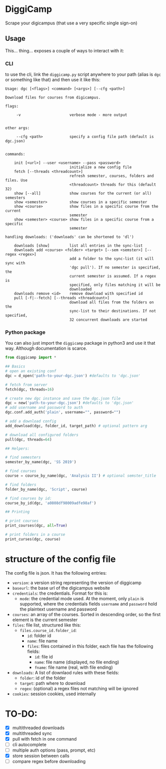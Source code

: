 # DiggiCamp

Scrape your digicampus (that use a very specific single sign-on)


## Usage

This... thing... exposes a couple of ways to interact with it:

### CLI
to use the cli, link the `diggicamp.py` script anywhere to your path (alias is `dgc` or something like that) and then use it like this:

```
Usage: dgc [<flags>] <command> [<args>] [--cfg <path>]

Download files for courses from digicampus.

flags:

     -v                      verbose mode - more output


other args:

     --cfg <path>            specify a config file path (default is dgc.json)


commands:

    init [<url>] --user <username> --pass <password>
                             initialize a new config file
    fetch [--threads <threadcount>]
                             refresh semester, courses, folders and files. Use
                             <threadcount> threads for this (default 32)
    show [--all]             show courses for the current (or all) semesters
    show <semester>          show courses in a specific semester
    show <course>            show files in a specific course from the current
                             semester
    show <semester> <course> show files in a specific course from a specific
                             semester

handling downloads: ('downloads' can be shortened to 'dl')

    downloads [show]         list all entries in the sync-list
    downloads add <course> <folder> <target> [--sem <semster>] [--regex <regex>]
                             add a folder to the sync-list (it will sync with
                             'dgc pull'). If no semester is specified, the
                             current semester is assumed. If a regex is
                             specified, only files matching it will be
                             downloaded
    downloads remove <id>    remove download with specified id
    pull [-f|--fetch] [--threads <threadcount>]
                             download all files from the folders on the
                             sync-list to their destinations. If not specified,
                             32 concurrent downloads are started
```

### Python package

You can also just import the `diggicamp` package in python3 and use it that way. Although documentation is scarce.

```python
from diggicamp import *

## Basics
# open an existing conf
dgc = d_open('path-to-your-dgc.json') #defaults to 'dgc.json'

# fetch from server
fetch(dgc, threads=16)

# create new dgc instance and save the dgc.json file
dgc = new('path-to-your-dgc.json') #defaults to 'dgc.json'
# add username and password to auth
dgc.conf.add_auth('plain', username="", password="")

# add a download config
add_download(dgc, folder_id, target_path) # optional pattern arg

# download all configured folders
pull(dgc, threads=64)

## Helpers:

# find semesters
semester_by_name(dgc, 'SS 2019')

# find courses 
course = course_by_name(dgc, 'Analysis II') # optional semster_title

# find folders
folder_by_name(dgc, 'Script', course)

# find courses by id:
course_by_id(dgc, 'a0808df98009adfe98af')

## Printing

# print courses
print_courses(dgc, all=True)

# print folders in a course
print_curses(dgc, course)
```

# structure of the config file
The config file is json. It has the following entries:
* `version`: a version string representing the version of diggicamp
* `baseurl`: the base url of the digicampus website
* `credentials`: the credentials. Format for this is:
  * `mode`: the credential mode used. At the moment, only `plain` is supported, where the credentials fields `username` and `password` hold the plaintext username and password
* `courses`: an array of the courses. Sorted in descending order, so the first element is the current semester
* `files`: file list, structured like this: 
  * `files.course_id.folder_id`:
    * `id`: folder id 
    * `name`: file name
    * `files`: files contained in this folder, each file has the following fields:
      * `id`: file id
      * `name`: file name (displayed, no file ending)
      * `fname`: file name (real, with file ending)
* `downloads`: A list of downlaod rules with these fields:
  * `folder`: id of the folder
  * `target`: path where to download
  * `regex`: (optional) a regex files not matching will be ignored
* `cookies`: session cookies, used internally

# TO-DO:

* [X] multithreaded downloads
* [X] multithreaded sync
* [X] pull with fetch in one command
* [ ] cli autocomplete
* [ ] multiple auth options (pass, prompt, etc)
* [X] store session between calls
* [ ] compare regex before downloading
